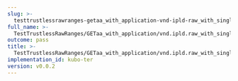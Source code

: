 ```yaml
---
slug: >-
  testtrustlessrawranges-getaa_with_application-vnd-ipld-raw_with_single_range_request_includes_correct_bytes-body
full_name: >-
  TestTrustlessRawRanges/GETaa_with_application/vnd.ipld.raw_with_single_range_request_includes_correct_bytes/Body
outcome: pass
title: >-
  TestTrustlessRawRanges/GETaa_with_application/vnd.ipld.raw_with_single_range_request_includes_correct_bytes/Body
implementation_id: kubo-ter
version: v0.0.2
---
```


